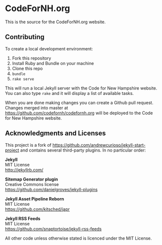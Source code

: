 # CodeForNH.org

This is the source for the CodeForNH.org website.

## Contributing

To create a local development environment:

1. Fork this repository
2. Install Ruby and Bundle on your machine
3. Clone this repo
4. `bundle`
5. `rake serve`

This will run a local Jekyll server with the Code for New Hampshire website. You can also type `rake` and it will display a list of available tasks.

When you are done making changes you can create a Github pull request. Changes merged into master at https://github.com/codefornh/codefornh.org will be deployed to the Code for New Hampshire website.

## Acknowledgments and Licenses

This project is a fork of https://github.com/andrewcurioso/jekyll-start-project and contains several third-party plugins. In no particular order:

**Jekyll**  
MIT License  
http://jekyllrb.com/

**Sitemap Generator plugin**  
Creative Commons license  
https://github.com/danielgroves/jekyll-plugins

**Jekyll Asset Pipeline Reborn**  
MIT License  
https://github.com/kitsched/japr

**Jekyll RSS Feeds**  
MIT License  
https://github.com/snaptortoise/jekyll-rss-feeds

All other code unless otherwise stated is licenced under the MIT License.
